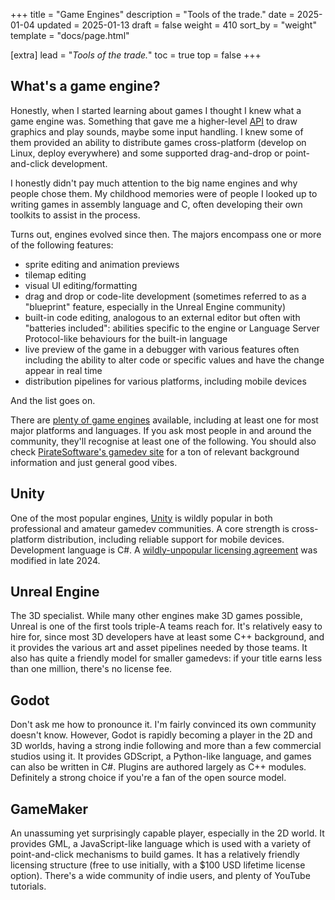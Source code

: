 +++
title = "Game Engines"
description = "Tools of the trade."
date = 2025-01-04
updated = 2025-01-13
draft = false
weight = 410
sort_by = "weight"
template = "docs/page.html"

[extra]
lead = "<em>Tools of the trade.</em>"
toc = true
top = false
+++

## What's a game engine?

Honestly, when I started learning about games I thought I knew what a game engine was. Something
that gave me a higher-level [API](https://en.wikipedia.org/wiki/API) to draw graphics and play sounds, maybe some input handling. I
knew some of them provided an ability to distribute games cross-platform (develop on Linux, deploy
everywhere) and some supported drag-and-drop or point-and-click development.

I honestly didn't pay much attention to the big name engines and why people chose them. My childhood
memories were of people I looked up to writing games in assembly language and C, often developing
their own toolkits to assist in the process.

Turns out, engines evolved since then. The majors encompass one or more of the following features:

- sprite editing and animation previews
- tilemap editing
- visual UI editing/formatting
- drag and drop or code-lite development (sometimes referred to as a "blueprint" feature, especially in the Unreal
  Engine community)
- built-in code editing, analogous to an external editor but often with "batteries included":
  abilities specific to the engine or Language Server Protocol-like behaviours for the built-in
  language
- live preview of the game in a debugger with various features often including the ability to alter
  code or specific values and have the change appear in real time
- distribution pipelines for various platforms, including mobile devices

And the list goes on.

There are [plenty of game engines](https://enginesdatabase.com) available, including at least one
for most major platforms and languages. If you ask most people in and around the community, they'll
recognise at least one of the following. You should also check [PirateSoftware's gamedev
site](https://develop.games) for a ton of relevant background information and just general good
vibes.

## Unity

One of the most popular engines, [Unity](https://unity.com) is wildly popular in both professional
and amateur gamedev communities. A core strength is cross-platform distribution, including reliable
support for mobile devices. Development language is C#. A [wildly-unpopular licensing agreement](https://en.wikipedia.org/wiki/Uniy_(game_engine)#Runtime_fee_reception) was
modified in late 2024.

## Unreal Engine

The 3D specialist. While many other engines make 3D games possible, Unreal is one of the first tools
triple-A teams reach for. It's relatively easy to hire for, since most 3D developers have at least
some C++ background, and it provides the various art and asset pipelines needed by those teams. It
also has quite a friendly model for smaller gamedevs: if your title earns less than one million,
there's no license fee.

## Godot

Don't ask me how to pronounce it. I'm fairly convinced its own community doesn't know. However,
Godot is rapidly becoming a player in the 2D and 3D worlds, having a strong indie following and more
than a few commercial studios using it. It provides GDScript, a Python-like language, and games can
also be written in C#. Plugins are authored largely as C++ modules. Definitely a strong choice if
you're a fan of the open source model.

## GameMaker

An unassuming yet surprisingly capable player, especially in the 2D world. It provides GML, a
JavaScript-like language which is used with a variety of point-and-click mechanisms to build games.
It has a relatively friendly licensing structure (free to use initially, with a $100 USD lifetime
license option). There's a wide community of indie users, and plenty of YouTube tutorials.
